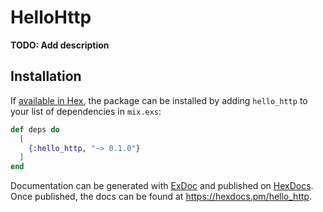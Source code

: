 # HelloHttp

**TODO: Add description**

## Installation

If [available in Hex](https://hex.pm/docs/publish), the package can be installed
by adding `hello_http` to your list of dependencies in `mix.exs`:

```elixir
def deps do
  [
    {:hello_http, "~> 0.1.0"}
  ]
end
```

Documentation can be generated with [ExDoc](https://github.com/elixir-lang/ex_doc)
and published on [HexDocs](https://hexdocs.pm). Once published, the docs can
be found at <https://hexdocs.pm/hello_http>.

